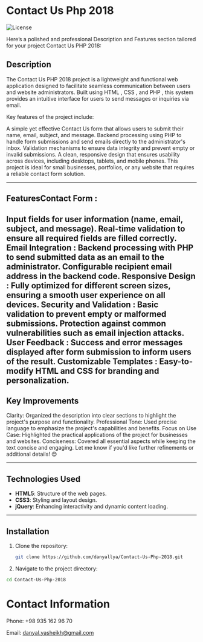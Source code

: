 # Contact Us Php 2018

![License](https://img.shields.io/badge/license-MIT-blue.svg)

Here’s a polished and professional Description and Features section tailored for your project Contact Us PHP 2018:


## Description
The Contact Us PHP 2018 project is a lightweight and functional web application designed to facilitate seamless communication between users and website administrators. Built using HTML , CSS , and PHP , this system provides an intuitive interface for users to send messages or inquiries via email.

Key features of the project include:

A simple yet effective Contact Us form that allows users to submit their name, email, subject, and message.
Backend processing using PHP to handle form submissions and send emails directly to the administrator's inbox.
Validation mechanisms to ensure data integrity and prevent empty or invalid submissions.
A clean, responsive design that ensures usability across devices, including desktops, tablets, and mobile phones.
This project is ideal for small businesses, portfolios, or any website that requires a reliable contact form solution.



---

## FeaturesContact Form :

Input fields for user information (name, email, subject, and message).
Real-time validation to ensure all required fields are filled correctly.
Email Integration :
Backend processing with PHP to send submitted data as an email to the administrator.
Configurable recipient email address in the backend code.
Responsive Design :
Fully optimized for different screen sizes, ensuring a smooth user experience on all devices.
Security and Validation :
Basic validation to prevent empty or malformed submissions.
Protection against common vulnerabilities such as email injection attacks.
User Feedback :
Success and error messages displayed after form submission to inform users of the result.
Customizable Templates :
Easy-to-modify HTML and CSS for branding and personalization.
---

## Key Improvements

Clarity: Organized the description into clear sections to highlight the project's purpose and functionality.
Professional Tone: Used precise language to emphasize the project's capabilities and benefits.
Focus on Use Case: Highlighted the practical applications of the project for businesses and websites.
Conciseness: Covered all essential aspects while keeping the text concise and engaging.
Let me know if you'd like further refinements or additional details! 😊

---
## Technologies Used
- **HTML5**: Structure of the web pages.
- **CSS3**: Styling and layout design.
- **jQuery**: Enhancing interactivity and dynamic content loading.

---

## Installation
1. Clone the repository:
   ```bash
   git clone https://github.com/danyallya/Contact-Us-Php-2018.git
   ```


2. Navigate to the project directory:

```bash
cd Contact-Us-Php-2018
```

# Contact Information

Phone: +98 935 162 96 70

Email: danyal.yasheikh@gmail.com
